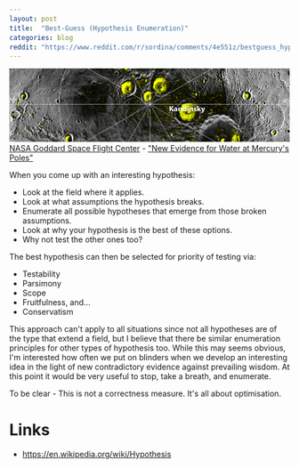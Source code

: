 ```yaml
---
layout: post
title:  "Best-Guess (Hypothesis Enumeration)"
categories: blog
reddit: "https://www.reddit.com/r/sordina/comments/4e551z/bestguess_hypothesis_enumeration_bows_and_arrows/"
---
```


<p class="attribution">
	<img src="/images/hypothesis-enumeration/mercury.png" class="image fit" />
	<a href="https://www.flickr.com/photos/gsfc/">NASA Goddard Space Flight Center</a> -
	<a href="https://www.flickr.com/photos/gsfc/8230852190/in/photolist-dxkgAE-aYGa7-oMr9Bd-brWYMZ-8Mvhoy-5Urd9c-9dwsu7-e1fsYX-9WWoDq-e1Afii-aoCRbp-6jDiSq-ovnNmw-boB2CQ-bC3ecm-5EeZ4b-hnJ4Jb-apeJ5g-5S6r4-ec9b2P-ec9aTa-ejLJsr-vDT9m-eceQ9s-5UvyVd-8kPWgu-ipCyy7-db1vvr-9iYdGg-6ewHEy-vDTcA-6ntzkw-aoU7GT-ipDidT-aB5Gjz-pnb3Vs-e7QFZm-ozRYbD-7o1SBB-411uyD-px8UPE-9frWeT-4CJ7pw-jsXk1u-bFwM3i-adTgWK-nGJAjH-9Bkm6h-6jDifb-ega3T4">"New Evidence for Water at Mercury's Poles"</a>
</p>

When you come up with an interesting hypothesis:

* Look at the field where it applies.
* Look at what assumptions the hypothesis breaks.
* Enumerate all possible hypotheses that emerge from those broken assumptions.
* Look at why your hypothesis is the best of these options.
* Why not test the other ones too?

<!--more-->

The best hypothesis can then be selected for priority of testing via:

* Testability
* Parsimony
* Scope
* Fruitfulness, and...
* Conservatism

This approach can't apply to all situations since not all hypotheses are of the type that
extend a field, but I believe that there be similar enumeration principles for
other types of hypothesis too.
While this may seems obvious, I'm interested how often we put on blinders when we develop
an interesting idea in the light of new contradictory evidence against prevailing wisdom.
At this point it would be very useful to stop, take a breath, and enumerate.

To be clear - This is not a correctness measure. It's all about optimisation.

# Links

* <https://en.wikipedia.org/wiki/Hypothesis>
